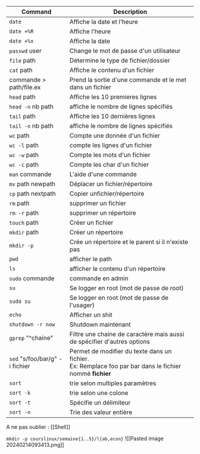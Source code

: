| Command | Description |
| ---- | ---- |
| `date` | Affiche la date et l'heure |
| `date +%R` | Affiche l'heure |
| `date +%x` | Affiche la date |
| `passwd` user | Change le mot de passe d'un utilisateur |
| `file` path | Détermine le type de fichier/dossier |
| `cat` path | Affiche le contenu d'un fichier |
| commande > path/file.ex | Prend la sortie d'une commande et le met dans un fichier |
| `head` path | Affiche les 10 premieres lignes |
| `head -n` nb path | affiche le nombre de lignes spécifiés |
| `tail` path | Affiche les 10 dernières lignes |
| `tail -n` nb path | affiche le nombre de lignes spécifiés |
| `wc` path | Compte une donnée d'un fichier |
| `wc -l` path | compte les lignes d'un fichier |
| `wc -w` path | Compte les mots d'un fichier |
| `wc -c` path | Compte les char d'un fichier |
| `man` commande | L'aide d'une commande |
| `mv` path newpath | Déplacer un fichier/répertoire |
| `cp` path nextpath | Copier unfichier/répertoire |
| `rm` path | supprimer un fichier |
| `rm -r` path | supprimer un répertoire |
| `touch` path | Créer un fichier |
| `mkdir` path | Créer un répertoire |
| `mkdir -p` | Crée un répertoire et le parent si il n'existe pas |
| `pwd` | afficher le path |
| `ls` | afficher le contenu d'un répertoire |
| `sudo` commande | commande en admin |
| `su` | Se logger en root (mot de passe de root) |
| `sudo su` | Se logger en root (mot de passe de l'usager) |
| `echo` | Afficher un shit |
| `shutdown -r now` | Shutdown maintenant |
| `gprep` "^chaine" | Filtre une chaine de caractère mais aussi de spécifier d'autres options |
| `sed` "s/foo/bar/g" -i fichier | Permet de modifier du texte dans un fichier.<br>Ex: Remplace foo par bar dans le fichier nommé **fichier** |
| `sort` | trie selon multiples paramètres |
| `sort -k` | trie selon une colone |
| `sort -t` | Spécifie un délimiteur |
| `sort -n` | Trie des valeur entière |
A ne pas oublier : [[Shell]]


`mkdir -p courslinux/semaine{1..5}/l{ab,econ}`
![[Pasted image 20240214093413.png]]



